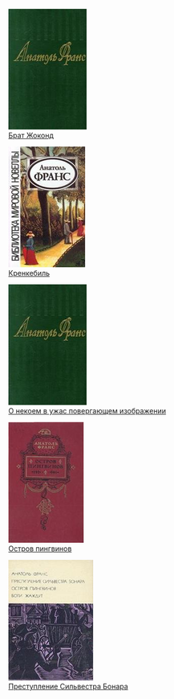 ![](Брат%20Жоконд.jpg)  
[Брат Жоконд](Брат%20Жоконд.md)

![](Кренкебиль.jpg)  
[Кренкебиль](Кренкебиль.md)

![](О%20некоем%20в%20ужас%20повергающем%20изображении.jpg)  
[О некоем в ужас повергающем изображении](О%20некоем%20в%20ужас%20повергающем%20изображении.md)

![](Остров%20пингвинов.jpg)  
[Остров пингвинов](Остров%20пингвинов.md)

![](Преступление%20Сильвестра%20Бонара.jpg)  
[Преступление Сильвестра Бонара](Преступление%20Сильвестра%20Бонара.md)
